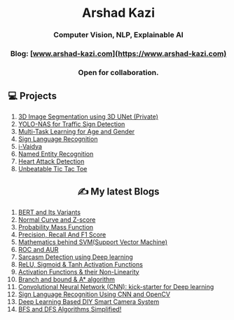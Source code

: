 <div align='center'>
<h1>Arshad Kazi</h1>
 <h3>Computer Vision, NLP, Explainable AI</h3>



### Blog: [www.arshad-kazi.com](https://www.arshad-kazi.com)
  ### Open for collaboration.
  
</div>


  
## 💻 Projects 
  
 </div>
 
1) [3D Image Segmentation using 3D UNet (Private)](https://github.com/Arshad221b/MedSeg)
2) [YOLO-NAS for Traffic Sign Detection](https://github.com/Arshad221b/YOLO-NAS-for-custom-data)
3) [Multi-Task Learning for Age and Gender](https://github.com/Arshad221b/multi-task-learning-for-age-and-gender-)
4) [Sign Language Recognition](https://github.com/Arshad221b/Sign-Language-Recognition)
5) [i-Vaidya](https://github.com/Arshad221b/srm_hack)
6) [Named Entity Recognition](https://github.com/Arshad221b/Named-Entity-Recognition/blob/main/NER_updated.ipynb)
7) [Heart Attack Detection](https://github.com/Arshad221b/Machine-Learning-with-flask)
8) [Unbeatable Tic Tac Toe](https://github.com/Arshad221b/unbeatable_tic_tac_toe)



<h2 align='center'>✍️ My latest Blogs</h2>
<div align='center'>

 </div>
 
1) [BERT and Its Variants](https://arshad-kazi.com/bert-and-its-variants/)
2) [Normal Curve and Z-score](https://www.arshad-kazi.com/normal-distribution-and-z-score/)
3) [Probability Mass Function](https://www.arshad-kazi.com/probability-mass-function/)
4) [Precision, Recall And F1 Score](https://www.arshad-kazi.com/precision-recall-and-f1-score/)
5) [Mathematics behind SVM(Support Vector Machine)](https://www.arshad-kazi.com/mathematics-behind-svmsupport-vector-machine/)
6) [ROC and AUR](https://www.arshad-kazi.com/roc-curve-and-aur-from-scratch/)
7) [Sarcasm Detection using Deep learning](https://www.arshad-kazi.com/sarcasm-detection/)
8) [ReLU, Sigmoid & Tanh Activation Functions](https://www.arshad-kazi.com/activation-functions/)
9) [Activation Functions & their Non-Linearity](https://www.arshad-kazi.com/intro-to-activation-functions-their-non-linearity/)
10) [Branch and bound & A* algorithm](https://www.arshad-kazi.com/branch-and-bound-a-algorithm/)
11) [Convolutional Neural Network (CNN): kick-starter for Deep learning](https://www.arshad-kazi.com/cnn/)
12) [Sign Language Recognition Using CNN and OpenCV](https://www.arshad-kazi.com/sign-language-recognition-using-cnn-and-opencv/)
13) [Deep Learning Based DIY Smart Camera System](https://www.arshad-kazi.com/deep-learning-based-diy-smart-camera-system/)
14) [BFS and DFS Algorithms Simplified!](https://www.arshad-kazi.com/bfs-and-dfs-algorithms-in-simple-words/)

<div align='center'>

